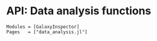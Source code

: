 # API: Data analysis functions

```@autodocs
Modules = [GalaxyInspector]
Pages   = ["data_analysis.jl"]
```
